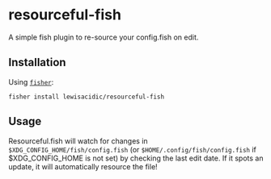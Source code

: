 # resourceful-fish

A simple fish plugin to re-source your config.fish on edit.

## Installation

Using [`fisher`](https://github.com/jorgebucaran/fisher):

```shell
fisher install lewisacidic/resourceful-fish
```

## Usage

Resourceful.fish will watch for changes in `$XDG_CONFIG_HOME/fish/config.fish`
(or `$HOME/.config/fish/config.fish` if $XDG_CONFIG_HOME is not set) by checking
the last edit date.
If it spots an update, it will automatically resource the file!

